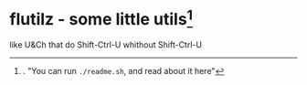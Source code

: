 # flutilz - some little utils[^1]
like U&Ch that do Shift-Ctrl-U whithout Shift-Ctrl-U

[^1]: . "You can run `./readme.sh`, and read about it here"
